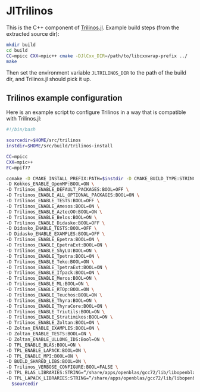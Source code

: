 # JlTrilinos

This is the C++ component of [Trilinos.jl](https://github.com/barche/Trilinos.jl). Example build steps (from the extracted source dir):

```bash
mkdir build
cd build
CC=mpicc CXX=mpic++ cmake -DJlCxx_DIR=/path/to/libcxxwrap-prefix ../
make
```

Then set the environment variable `JLTRILINOS_DIR` to the path of the build dir, and Trilinos.jl should pick it up.

## Trilinos example configuration

Here is an example script to configure Trilinos in a way that is compatible with Trilinos.jl:

```bash
#!/bin/bash

sourcedir=$HOME/src/trilinos
instdir=$HOME/src/build/trilinos-install

CC=mpicc
CXX=mpic++
FC=mpif77

ccmake -D CMAKE_INSTALL_PREFIX:PATH=$instdir -D CMAKE_BUILD_TYPE:STRING=RELEASE \
-D Kokkos_ENABLE_OpenMP:BOOL=ON \
-D Trilinos_ENABLE_DEFAULT_PACKAGES:BOOL=OFF \
-D Trilinos_ENABLE_ALL_OPTIONAL_PACKAGES:BOOL=ON \
-D Trilinos_ENABLE_TESTS:BOOL=OFF \
-D Trilinos_ENABLE_Amesos:BOOL=ON \
-D Trilinos_ENABLE_AztecOO:BOOL=ON \
-D Trilinos_ENABLE_Belos:BOOL=ON \
-D Trilinos_ENABLE_Didasko:BOOL=OFF \
-D Didasko_ENABLE_TESTS:BOOL=OFF \
-D Didasko_ENABLE_EXAMPLES:BOOL=OFF \
-D Trilinos_ENABLE_Epetra:BOOL=ON \
-D Trilinos_ENABLE_EpetraExt:BOOL=ON \
-D Trilinos_ENABLE_ShyLU:BOOL=ON \
-D Trilinos_ENABLE_Tpetra:BOOL=ON \
-D Trilinos_ENABLE_Teko:BOOL=ON \
-D Trilinos_ENABLE_TpetraExt:BOOL=ON \
-D Trilinos_ENABLE_Ifpack:BOOL=ON \
-D Trilinos_ENABLE_Meros:BOOL=ON \
-D Trilinos_ENABLE_ML:BOOL=ON \
-D Trilinos_ENABLE_RTOp:BOOL=ON \
-D Trilinos_ENABLE_Teuchos:BOOL=ON \
-D Trilinos_ENABLE_Thyra:BOOL=ON \
-D Trilinos_ENABLE_ThyraCore:BOOL=ON \
-D Trilinos_ENABLE_Triutils:BOOL=ON \
-D Trilinos_ENABLE_Stratimikos:BOOL=ON \
-D Trilinos_ENABLE_Zoltan:BOOL=ON \
-D Zoltan_ENABLE_EXAMPLES:BOOL=ON \
-D Zoltan_ENABLE_TESTS:BOOL=ON \
-D Zoltan_ENABLE_ULLONG_IDS:Bool=ON \
-D TPL_ENABLE_BLAS:BOOL=ON \
-D TPL_ENABLE_LAPACK:BOOL=ON \
-D TPL_ENABLE_MPI:BOOL=ON \
-D BUILD_SHARED_LIBS:BOOL=ON \
-D Trilinos_VERBOSE_CONFIGURE:BOOL=FALSE \
-D TPL_BLAS_LIBRARIES:STRING=“/share/apps/openblas/gcc72/lib/libopenblas.a” \
-D TPL_LAPACK_LIBRARIES:STRING=“/share/apps/openblas/gcc72/lib/libopenblas.a” \
  $sourcedir
```
